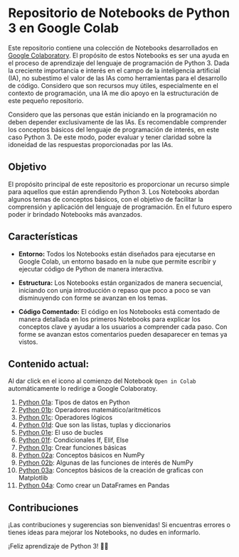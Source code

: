 # Repositorio de Notebooks de Python 3 en Google Colab

Este repositorio contiene una colección de Notebooks desarrollados en [Google Colaboratory](https://colab.research.google.com). El propósito de estos Notebooks es ser una ayuda en el proceso de aprendizaje del lenguaje de programación de Python 3. Dada la creciente importancia e interés en el campo de la inteligencia artificial (IA), no subestimo el valor de las IAs como herramientas para el desarrollo de código. Considero que son recursos muy útiles, especialmente en el contexto de programación, una IA me dio apoyo en la estructuración de este pequeño repositorio.

Considero que las personas que están iniciando en la programación no deben depender exclusivamente de las IAs. Es recomendable comprender los conceptos básicos del lenguaje de programación de interés, en este caso Python 3. De este modo, poder evaluar y tener claridad sobre la idoneidad de las respuestas proporcionadas por las IAs.

## Objetivo

El propósito principal de este repositorio es proporcionar un recurso simple para aquellos que están aprendiendo Python 3. Los Notebooks abordan algunos temas de conceptos básicos, con el objetivo de facilitar la comprensión y aplicación del lenguaje de programación. En el futuro espero poder ir brindado Notebooks más avanzados.

## Características

- **Entorno:** Todos los Notebooks están diseñados para ejecutarse en Google Colab, un entorno basado en la nube que permite escribir y ejecutar código de Python de manera interactiva.

- **Estructura:** Los Notebooks están organizados de manera secuencial, iniciando con unja introducción o repaso que poco a poco se van disminuyendo con forme se avanzan en los temas.

- **Código Comentado:** El código en los Notebooks está comentado de manera detallada en los primeros Notebooks para explicar los conceptos clave y ayudar a los usuarios a comprender cada paso. Con forme se avanzan estos comentarios pueden desaparecer en temas ya vistos.

## Contenido actual:

Al dar click en el icono al comienzo del Notebook `Open in Colab` automáticamente lo redirige a Google Colaboratoy.

1. [Python 01a](https://github.com/sergioGarcia91/Introductorio-Python-3/blob/d6b487f9a4f4e481dbd1d888347dae1fee327e3b/Python_01a_TiposDeDatos.ipynb): Tipos de datos en Python
2. [Python 01b](https://github.com/sergioGarcia91/Introductorio-Python-3/blob/d6b487f9a4f4e481dbd1d888347dae1fee327e3b/Python_01b_OperadoresMatematicos.ipynb): Operadores matemático/aritméticos
3. [Python 01c](https://github.com/sergioGarcia91/Introductorio-Python-3/blob/d6b487f9a4f4e481dbd1d888347dae1fee327e3b/Python_01c_OperadoresLogicos.ipynb): Operadores lógicos
4. [Python 01d](https://github.com/sergioGarcia91/Introductorio-Python-3/blob/d6b487f9a4f4e481dbd1d888347dae1fee327e3b/Python_01d_ListasTuplasDiccionarios.ipynb): Que son las listas, tuplas y diccionarios
5. [Python 01e](https://github.com/sergioGarcia91/Introductorio-Python-3/blob/d6b487f9a4f4e481dbd1d888347dae1fee327e3b/Python_01e_Bucles.ipynb): El uso de bucles
6. [Python 01f](https://github.com/sergioGarcia91/Introductorio-Python-3/blob/d6b487f9a4f4e481dbd1d888347dae1fee327e3b/Python_01f_IfElifElse.ipynb): Condicionales If, Elif, Else
7. [Python 01g](https://github.com/sergioGarcia91/Introductorio-Python-3/blob/d6b487f9a4f4e481dbd1d888347dae1fee327e3b/Python_01g_Funciones.ipynb): Crear funciones básicas
8. [Python 02a](https://github.com/sergioGarcia91/Introductorio-Python-3/blob/d6b487f9a4f4e481dbd1d888347dae1fee327e3b/Python_02a_NumPy.ipynb): Conceptos básicos en NumPy
9. [Python 02b](https://github.com/sergioGarcia91/Introductorio-Python-3/blob/d6b487f9a4f4e481dbd1d888347dae1fee327e3b/Python_02b_NumPy_Funciones.ipynb): Algunas de las funciones de interés de NumPy
10. [Python 03a](https://github.com/sergioGarcia91/Introductorio-Python-3/blob/e900a687160be906b814fb9e9a28323586055b17/Python_03a_Matplotlib.ipynb): Conceptos básicos de la creación de graficas con Matplotlib
11. [Python 04a](https://github.com/sergioGarcia91/Introductorio-Python-3/blob/e900a687160be906b814fb9e9a28323586055b17/Python_04a_Pandas.ipynb): Como crear un DataFrames en Pandas

## Contribuciones

¡Las contribuciones y sugerencias son bienvenidas! Si encuentras errores o tienes ideas para mejorar los Notebooks, no dudes en informarlo.

¡Feliz aprendizaje de Python 3! 🐍✨
